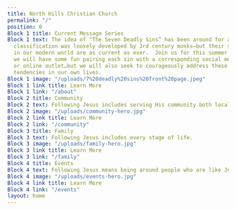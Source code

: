 ```yaml
---
title: North Hills Christian Church
permalink: "/"
position: 0
Block 1 title: Current Message Series
Block 1 text: The idea of "The Seven Deadly Sins” has been around for a long time—their
  classification was loosely developed by 3rd century monks—but their strongholds
  in our modern world are as current as ever.  Join us for this summer series where
  we will have some fun pairing each sin with a corresponding social media platform
  or online outlet…but we will also seek to courageously address these destructive
  tendencies in our own lives.
Block 1 image: "/uploads/7%20deadly%20sins%20front%20page.jpeg"
Block 1 link title: Learn More
Block 1 link: "/about"
Block 2 title: Community
Block 2 text: Following Jesus includes serving His community both locally and globally.
Block 2 image: "/uploads/community-hero.jpg"
Block 2 link title: Learn More
Block 2 link: "/community"
Block 3 title: Family
Block 3 text: Following Jesus includes every stage of life.
Block 3 image: "/uploads/family-hero.jpg"
Block 3 link title: Learn More
Block 3 link: "/family"
Block 4 title: Events
Block 4 text: Following Jesus means being around people who are like Jesus.
Block 4 image: "/uploads/events-hero.jpg"
Block 4 link title: Learn More
Block 4 link: "/events"
layout: home
---
```


